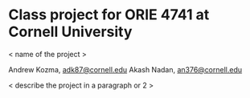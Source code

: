 # Class project for ORIE 4741 at Cornell University

< name of the project > 

Andrew Kozma, adk87@cornell.edu
Akash Nadan, an376@cornell.edu


< describe the project in a paragraph or 2 > 
